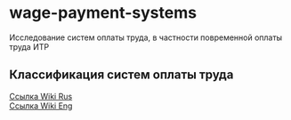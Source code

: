 # wage-payment-systems
Исследование систем оплаты труда, в частности повременной оплаты труда ИТР

## Классификация систем оплаты труда
[Ссылка Wiki Rus](https://ru.wikipedia.org/wiki/%D0%A1%D0%B8%D1%81%D1%82%D0%B5%D0%BC%D0%B0_%D0%BE%D0%BF%D0%BB%D0%B0%D1%82%D1%8B_%D1%82%D1%80%D1%83%D0%B4%D0%B0)  
[Ссылка Wiki Eng](https://en.wikipedia.org/wiki/Wage_payment_systems)
